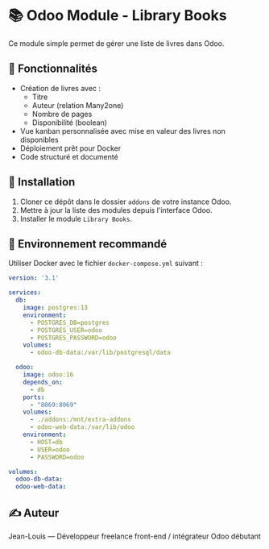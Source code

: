 # 📚 Odoo Module - Library Books

Ce module simple permet de gérer une liste de livres dans Odoo.

## 🔧 Fonctionnalités

- Création de livres avec :
  - Titre
  - Auteur (relation Many2one)
  - Nombre de pages
  - Disponibilité (boolean)
- Vue kanban personnalisée avec mise en valeur des livres non disponibles
- Déploiement prêt pour Docker
- Code structuré et documenté

## 🧪 Installation

1. Cloner ce dépôt dans le dossier `addons` de votre instance Odoo.
2. Mettre à jour la liste des modules depuis l'interface Odoo.
3. Installer le module `Library Books`.

## 🐳 Environnement recommandé

Utiliser Docker avec le fichier `docker-compose.yml` suivant :

```yaml
version: '3.1'

services:
  db:
    image: postgres:13
    environment:
      - POSTGRES_DB=postgres
      - POSTGRES_USER=odoo
      - POSTGRES_PASSWORD=odoo
    volumes:
      - odoo-db-data:/var/lib/postgresql/data

  odoo:
    image: odoo:16
    depends_on:
      - db
    ports:
      - "8069:8069"
    volumes:
      - ./addons:/mnt/extra-addons
      - odoo-web-data:/var/lib/odoo
    environment:
      - HOST=db
      - USER=odoo
      - PASSWORD=odoo

volumes:
  odoo-db-data:
  odoo-web-data:
```

## ✍️ Auteur

Jean-Louis — Développeur freelance front-end / intégrateur Odoo débutant